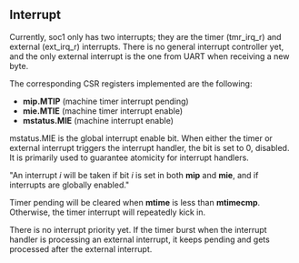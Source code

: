 ## Interrupt

Currently, soc1 only has two interrupts; they are the timer (tmr_irq_r) and external (ext_irq_r) interrupts. There is no general interrupt controller yet, and the only external interrupt is the one from UART when receiving a new byte.

The corresponding CSR registers implemented are the following:
- **mip.MTIP** (machine timer interrupt pending)
- **mie.MTIE** (machine timer interrupt enable)
- **mstatus.MIE** (machine interrupt enable)

mstatus.MIE is the global interrupt enable bit. When either the timer or external interrupt triggers the interrupt handler, the bit is set to 0, disabled. It is primarily used to guarantee atomicity for interrupt handlers.

"An interrupt *i* will be taken if bit *i* is set in both **mip** and **mie**, and if interrupts are globally enabled."

Timer pending will be cleared when **mtime** is less than **mtimecmp**. Otherwise, the timer interrupt will repeatedly kick in.

There is no interrupt priority yet. If the timer burst when the interrupt handler is processing an external interrupt, it keeps pending and gets processed after the external interrupt.
